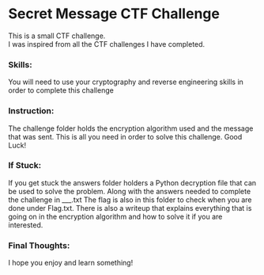 # Secret Message CTF Challenge

This is a small CTF challenge. <br>
I was inspired from all the CTF challenges I have completed.

### Skills:
You will need to use your cryptography and reverse engineering skills in order to complete this challenge

### Instruction:
The challenge folder holds the encryption algorithm used and the message that was sent. This is all you need in order to solve this challenge. Good Luck!

### If Stuck:
If you get stuck the answers folder holders a Python decryption file that can be used to solve the problem. Along with the answers needed to complete the challenge in ___.txt The flag is also in this folder to check when you are done under Flag.txt. There is also a writeup that explains everything that is going on in the encryption algorithm and how to solve it if you are interested.

### Final Thoughts:
I hope you enjoy and learn something!

